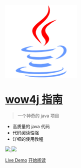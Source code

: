 <img width="230px" style="border-radius:0%" bor src="images/java-logo.png" />

# **[<big>wow4j 指南</big>](README)**

> 一个神奇的 java 项目

- 高质量的 java 代码
- 代码阅读性强
- 详细的使用教程

<!-- 您的 star -->
[![](https://badgen.net/github/stars/timchen525/wow4j) ](https://github.com/timchen525/wow4j)
[![](https://badgen.net/github/forks/timchen525/wow4j?color=green)](https://github.com/timchen525/wow4j)

<span id="busuanzi_container_site_pv" style='display:none'>
    访问量：<span id="busuanzi_value_site_pv"></span> 次
</span>
<span id="busuanzi_container_site_uv" style='display:none'>
    | 访客数：<span id="busuanzi_value_site_uv"></span> 人
</span>

[Live Demo](zh-cn/sidebar/intro)
[开始阅读](zh-cn/sidebar/intro)
